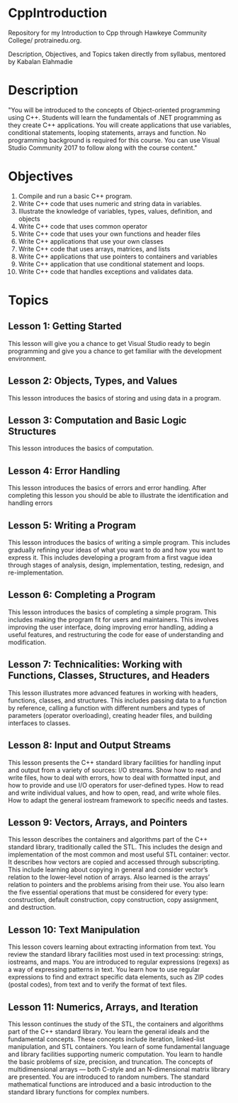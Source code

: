 # CppIntroduction
Repository for my Introduction to Cpp through Hawkeye Community College/ protrainedu.org.

Description, Objectives, and Topics taken directly from syllabus, mentored by Kabalan Elahmadie

# Description
"You will be introduced to the concepts of Object-oriented programming using C++. Students will learn the fundamentals of .NET programming as they create C++ applications. You will create applications that use variables, conditional statements, looping statements, arrays and function. No programming background is required for this course. You can use Visual Studio Community 2017 to follow along with the course content."

# Objectives
1. Compile and run a basic C++ program.
2. Write C++ code that uses numeric and string data in variables.
3. Illustrate the knowledge of variables, types, values, definition, and objects
4. Write C++ code that uses common operator
5. Write C++ code that uses your own functions and header files
6. Write C++ applications that use your own classes
7. Write C++ code that uses arrays, matrices, and lists
8. Write C++ applications that use pointers to containers and variables
9. Write C++ application that use conditional statement and loops.
10. Write C++ code that handles exceptions and validates data.

# Topics

## Lesson 1: Getting Started
This lesson will give you a chance to get Visual Studio ready to begin programming and give you a chance to get familiar with the development environment.

## Lesson 2: Objects, Types, and Values
This lesson introduces the basics of storing and using data in a program. 

## Lesson 3: Computation and Basic Logic Structures
This lesson introduces the basics of computation. 

## Lesson 4: Error Handling
This lesson introduces the basics of errors and error handling. After completing this lesson you should be able to illustrate the identification and handling errors

## Lesson 5: Writing a Program
This lesson introduces the basics of writing a simple program. This includes gradually refining your ideas of what you want to do and how you want to express it. This includes developing a program from a first vague idea through stages of analysis, design, implementation, testing, redesign, and re-implementation. 

## Lesson 6: Completing a Program
This lesson introduces the basics of completing a simple program. This includes making the program fit for users and maintainers. This involves improving the user interface, doing improving error handling, adding a useful features, and restructuring the code for ease of understanding and modification. 

## Lesson 7: Technicalities: Working with Functions, Classes, Structures, and Headers
This lesson illustrates more advanced features in working with headers, functions, classes, and structures. This includes passing data to a function by reference, calling a function with different numbers and types of parameters (operator overloading), creating header files, and building interfaces to classes. 

## Lesson 8: Input and Output Streams
This lesson presents the C++ standard library facilities for handling input and output from a variety of sources: I/O streams. Show how to read and write files, how to deal with errors, how to deal with formatted input, and how to provide and use I/O operators for user-defined types. How to read and write individual values, and how to open, read, and write whole files. How to adapt the general iostream framework to specific needs and tastes. 

## Lesson 9: Vectors, Arrays, and Pointers
This lesson describes the containers and algorithms part of the C++ standard library, traditionally called the STL. This includes the design and implementation of the most common and most useful STL container: vector. It describes how vectors are copied and accessed through subscripting. This include learning about copying in general and consider vector’s relation to the lower-level notion of arrays. Also learned is the arrays’ relation to pointers and the problems arising from their use. You also learn the five essential operations that must be considered for every type: construction, default construction, copy construction, copy assignment, and destruction. 

## Lesson 10: Text Manipulation
This lesson covers learning about extracting information from text. You review the standard library facilities most used in text processing: strings, iostreams, and maps. You are introduced to regular expressions (regexs) as a way of expressing patterns in text. You learn how to use regular expressions to find and extract specific data elements, such as ZIP codes (postal codes), from text and to verify the format of text files.

## Lesson 11: Numerics, Arrays, and Iteration
This lesson continues the study of the STL, the containers and algorithms part of the C++ standard library. You learn the general ideals and the fundamental concepts. These concepts include iteration, linked-list manipulation, and STL containers. You learn of some fundamental language and library facilities supporting numeric computation. You learn to handle the basic problems of size, precision, and truncation. The concepts of multidimensional arrays — both C-style and an N-dimensional matrix library are presented. You are introduced to random numbers. The standard mathematical functions are introduced and a basic introduction to the standard library functions for complex numbers.
